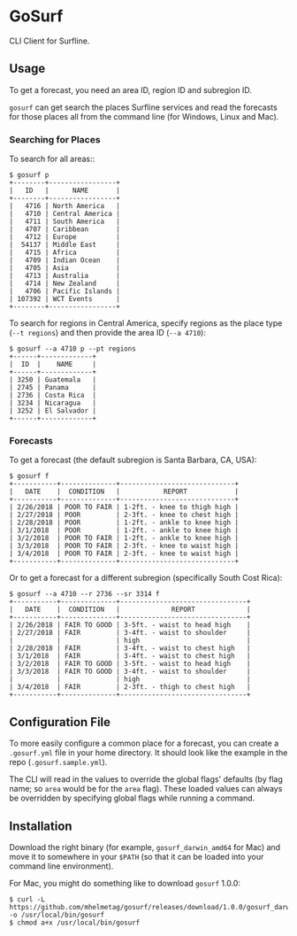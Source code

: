 # GoSurf

CLI Client for Surfline.

## Usage

To get a forecast, you need an area ID, region ID and subregion ID.

`gosurf` can get search the places Surfline services and read the forecasts for those places all from the command line (for Windows, Linux and Mac).

### Searching for Places

To search for all areas::

```
$ gosurf p
+--------+-----------------+
|   ID   |      NAME       |
+--------+-----------------+
|   4716 | North America   |
|   4710 | Central America |
|   4711 | South America   |
|   4707 | Caribbean       |
|   4712 | Europe          |
|  54137 | Middle East     |
|   4715 | Africa          |
|   4709 | Indian Ocean    |
|   4705 | Asia            |
|   4713 | Australia       |
|   4714 | New Zealand     |
|   4706 | Pacific Islands |
| 107392 | WCT Events      |
+--------+-----------------+
```

To search for regions in Central America, specify regions as the place type (`--t regions`) and then provide the area ID (`--a 4710`):

```
$ gosurf --a 4710 p --pt regions
+------+-------------+
|  ID  |    NAME     |
+------+-------------+
| 3250 | Guatemala   |
| 2745 | Panama      |
| 2736 | Costa Rica  |
| 3234 | Nicaragua   |
| 3252 | El Salvador |
+------+-------------+
```

### Forecasts

To get a forecast (the default subregion is Santa Barbara, CA, USA):

```
$ gosurf f
+-----------+--------------+-----------------------------+
|   DATE    |  CONDITION   |           REPORT            |
+-----------+--------------+-----------------------------+
| 2/26/2018 | POOR TO FAIR | 1-2ft. - knee to thigh high |
| 2/27/2018 | POOR         | 2-3ft. - knee to chest high |
| 2/28/2018 | POOR         | 1-2ft. - ankle to knee high |
| 3/1/2018  | POOR         | 1-2ft. - ankle to knee high |
| 3/2/2018  | POOR TO FAIR | 1-2ft. - ankle to knee high |
| 3/3/2018  | POOR TO FAIR | 2-3ft. - knee to waist high |
| 3/4/2018  | POOR TO FAIR | 2-3ft. - knee to waist high |
+-----------+--------------+-----------------------------+
```

Or to get a forecast for a different subregion (specifically South Cost Rica):

```
$ gosurf --a 4710 --r 2736 --sr 3314 f
+-----------+--------------+--------------------------------+
|   DATE    |  CONDITION   |             REPORT             |
+-----------+--------------+--------------------------------+
| 2/26/2018 | FAIR TO GOOD | 3-5ft. - waist to head high    |
| 2/27/2018 | FAIR         | 3-4ft. - waist to shoulder     |
|           |              | high                           |
| 2/28/2018 | FAIR         | 3-4ft. - waist to chest high   |
| 3/1/2018  | FAIR         | 3-4ft. - waist to chest high   |
| 3/2/2018  | FAIR TO GOOD | 3-5ft. - waist to head high    |
| 3/3/2018  | FAIR TO GOOD | 3-4ft. - waist to shoulder     |
|           |              | high                           |
| 3/4/2018  | FAIR         | 2-3ft. - thigh to chest high   |
+-----------+--------------+--------------------------------+
```

## Configuration File

To more easily configure a common place for a forecast, you can create a `.gosurf.yml` file in your home directory. It should look like the example in the repo (`.gosurf.sample.yml`).

The CLI will read in the values to override the global flags' defaults (by flag name; so `area` would be for the `area` flag). These loaded values can always be overridden by specifying global flags while running a command.

## Installation

Download the right binary (for example, `gosurf_darwin_amd64` for Mac) and move it to somewhere in your `$PATH` (so that it can be loaded into your command line environment).

For Mac, you might do something like to download `gosurf` 1.0.0:

```
$ curl -L https://github.com/mhelmetag/gosurf/releases/download/1.0.0/gosurf_darwin_amd64 -o /usr/local/bin/gosurf
$ chmod a+x /usr/local/bin/gosurf
```
